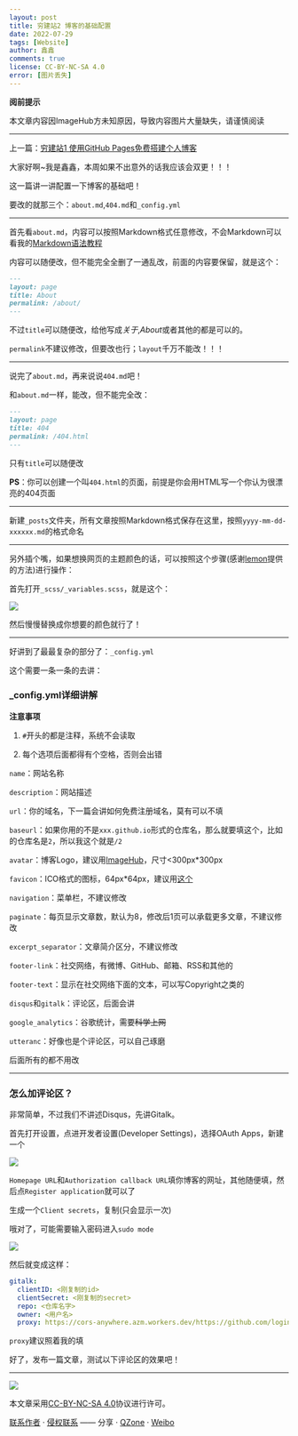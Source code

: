 ```yaml
---
layout: post
title: 穷建站2 博客的基础配置
date: 2022-07-29
tags: [Website]
author: 鑫鑫
comments: true
license: CC-BY-NC-SA 4.0
error: [图片丢失]
---
```


**阅前提示**

本文章内容因ImageHub方未知原因，导致内容图片大量缺失，请谨慎阅读

---

上一篇：[穷建站1 使用GitHub Pages免费搭建个人博客](https://blog.xinxin2021.tk/website_1)

大家好啊~我是鑫鑫，本周如果不出意外的话我应该会双更！！！

这一篇讲一讲配置一下博客的基础吧！

要改的就那三个：`about.md`,`404.md`和`_config.yml`

---

首先看`about.md`，内容可以按照Markdown格式任意修改，不会Markdown可以看我的[Markdown语法教程](https://blog.xinxin2021.tk/markdown)

内容可以随便改，但不能完全全删了一通乱改，前面的内容要保留，就是这个：

```markdown
---
layout: page
title: About
permalink: /about/
---
```

不过`title`可以随便改，给他写成*关于*,*About*或者其他的都是可以的。

`permalink`不建议修改，但要改也行；`layout`千万不能改！！！

---

说完了`about.md`，再来说说`404.md`吧！

和`about.md`一样，能改，但不能完全改：

```markdown
---
layout: page
title: 404
permalink: /404.html
---
```

只有`title`可以随便改

**PS**：你可以创建一个叫`404.html`的页面，前提是你会用HTML写一个你认为很漂亮的404页面

---

新建`_posts`文件夹，所有文章按照Markdown格式保存在这里，按照`yyyy-mm-dd-xxxxxx.md`的格式命名

---

另外插个嘴，如果想换网页的主题颜色的话，可以按照这个步骤(感谢[lemon](https://lemonchann.github.io/create_blog_with_github_pages/)提供的方法)进行操作：

首先打开`_scss/_variables.scss`，就是这个：

![](https://s1.imagehub.cc/images/2022/07/29/file.jpg)

然后慢慢替换成你想要的颜色就行了！

---

好讲到了最最复杂的部分了：`_config.yml`

这个需要一条一条的去讲：

### _config.yml详细讲解

**注意事项**

1. `#`开头的都是注释，系统不会读取

2. 每个选项后面都得有个空格，否则会出错

`name`：网站名称

`description`：网站描述

`url`：你的域名，下一篇会讲如何免费注册域名，莫有可以不填

`baseurl`：如果你用的不是`xxx.github.io`形式的仓库名，那么就要填这个，比如的仓库名是`2`，所以我这个就是`/2`

`avatar`：博客Logo，建议用[ImageHub](https://imagehub.cc)，尺寸<300px*300px

`favicon`：ICO格式的图标，64px*64px，建议用[这个](https://www.ico51.cn)

`navigation`：菜单栏，不建议修改

`paginate`：每页显示文章数，默认为8，修改后1页可以承载更多文章，不建议修改

`excerpt_separator`：文章简介区分，不建议修改

`footer-link`：社交网络，有微博、GitHub、邮箱、RSS和其他的

`footer-text`：显示在社交网络下面的文本，可以写Copyright之类的

`disqus`和`gitalk`：评论区，后面会讲

`google_analytics`：谷歌统计，需要~~科学上网~~

`utteranc`：好像也是个评论区，可以自己琢磨

后面所有的都不用改

---

### 怎么加评论区？

非常简单，不过我们不讲述Disqus，先讲Gitalk。

首先打开设置，点进开发者设置(Developer Settings)，选择OAuth Apps，新建一个

![](https://s1.imagehub.cc/images/2022/07/29/oauth.jpg)

`Homepage URL`和`Authorization callback URL`填你博客的网址，其他随便填，然后点`Register application`就可以了

生成一个`Client secrets`，复制(只会显示一次)

哦对了，可能需要输入密码进入`sudo mode`

![](https://s1.imagehub.cc/images/2022/07/29/clientsecrets.jpg)

然后就变成这样：

```yaml
gitalk:
  clientID: <刚复制的id>
  clientSecret: <刚复制的secret>
  repo: <仓库名字>
  owner: <用户名>
  proxy: https://cors-anywhere.azm.workers.dev/https://github.com/login/oauth/access_token
```

`proxy`建议照着我的填

好了，发布一篇文章，测试以下评论区的效果吧！

---

[![](https://licensebuttons.net/l/by-nc-sa/3.0/88x31.png)](https://creativecommons.org/licenses/by-nc-sa/4.0/)

本文章采用[CC-BY-NC-SA 4.0](https://creativecommons.org/licenses/by-nc-sa/4.0/)协议进行许可。

[联系作者](mailto:blog@xinxin2021.tk) · [侵权联系](mailto:tort@xinxin2021.tk) —— 分享 · [QZone](https://sns.qzone.qq.com/cgi-bin/qzshare/cgi_qzshare_onekey?url=https%3A%2F%2Fblog.xinxin2021.tk%2Fwebsite_2%2F&title=%E7%A9%B7%E5%BB%BA%E7%AB%992+%E5%8D%9A%E5%AE%A2%E7%9A%84%E5%9F%BA%E7%A1%80%E9%85%8D%E7%BD%AE&site=%E9%91%AB%E5%8D%9A%E5%AE%A2) · [Weibo](https://service.weibo.com/share/share.php?url=https%3A%2F%2Fblog.xinxin2021.tk%2Fwebsite_2%2F&count=1&title=%E7%A9%B7%E5%BB%BA%E7%AB%992+%E5%8D%9A%E5%AE%A2%E7%9A%84%E5%9F%BA%E7%A1%80%E9%85%8D%E7%BD%AE&language=zh_cn)
